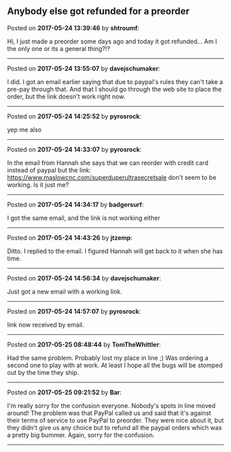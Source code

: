 ## Anybody else got refunded for a preorder
Posted on **2017-05-24 13:39:46** by **shtroumf**:

Hi, I just made a preorder some days ago and today it got refunded... Am I the only one or its a general thing?!?

---

Posted on **2017-05-24 13:55:07** by **davejschumaker**:

I did. I got an email earlier saying that due to paypal's rules they can't take a pre-pay through that. And that I should go through the web site to place the order, but the link doesn't work right now.

---

Posted on **2017-05-24 14:25:52** by **pyrosrock**:

yep me also

---

Posted on **2017-05-24 14:33:07** by **pyrosrock**:

In the email from Hannah she says that we can reorder with credit card instead of paypal but the link: https://www.maslowcnc.com/superduperultrasecretsale don't seem to be working. Is it just me?

---

Posted on **2017-05-24 14:34:17** by **badgersurf**:

I got the same email, and the link is not working either

---

Posted on **2017-05-24 14:43:26** by **jtzemp**:

Ditto. I replied to the email. I figured Hannah will get back to it when she has time.

---

Posted on **2017-05-24 14:56:34** by **davejschumaker**:

Just got a new email with a working link.

---

Posted on **2017-05-24 14:57:07** by **pyrosrock**:

link now received by email.

---

Posted on **2017-05-25 08:48:44** by **TomTheWhittler**:

Had the same problem. Probably lost my place in line ;)
Was ordering a second one to play with at work.
At least I hope all the bugs will be stomped out by the time they ship.

---

Posted on **2017-05-25 09:21:52** by **Bar**:

I'm really sorry for the confusion everyone. Nobody's spots in line moved around! The problem was that PayPal called us and said that it's against their terms of service to use PayPal to preorder. They were nice about it, but they didn't give us any choice but to refund all the paypal orders which was a pretty big bummer. Again, sorry for the confusion.

---

